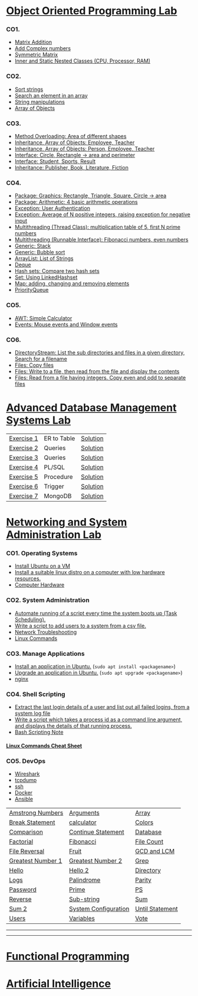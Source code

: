 # [Object Oriented Programming Lab](/OOP#readme)

### CO1.

- [Matrix Addition](./OOP/CO1/Matrix.java)
- [Add Complex numbers](./OOP/CO1/Complex.java)
- [Symmetric Matrix](./OOP/CO1/SymmetricMatrix.java)
- [Inner and Static Nested Classes (CPU, Processor, RAM)](./OOP/CO1/CPU.java)

### CO2.

- [Sort strings](./OOP/CO2/Sort.java)
- [Search an element in an array](./OOP/CO2/Search.java)
- [String manipulations](./OOP/CO2/StringManipulation.java)
- [Array of Objects](./OOP/CO2/Employee.java)

### CO3.

- [Method Overloading: Area of different shapes](./OOP/CO3/Area.java)
- [Inheritance, Array of Objects: Employee, Teacher](./OOP/CO3/Teacher.java)
- [Inheritance, Array of Objects: Person, Employee, Teacher](./OOP/CO3/Teacher2.java)
- [Interface: Circle, Rectangle -> area and perimeter](./OOP/CO3/Shapes.java)
- [Interface: Student, Sports, Result](./OOP/CO3/Result.java)
- [Inheritance: Publisher, Book, Literature, Fiction](./OOP/CO3/Books.java)

### CO4.

- [Package: Graphics: Rectangle, Triangle, Square, Circle -> area](./OOP/CO4/GraphicsPkg.java)
- [Package: Arithmetic: 4 basic arithmetic operations](./OOP/CO4/ArithmeticPkg.java)
- [Exception: User Authentication](./OOP/CO4/Authentication.java)
- [Exception: Average of N positive integers, raising exception for negative input](./OOP/CO4/Average.java)
- [Multithreading (Thread Class): multiplication table of 5, first N prime numbers](./OOP/CO4/MultiplicationTable.java)
- [Multithreading (Runnable Interface): Fibonacci numbers, even numbers](./OOP/CO4/Even.java)
- [Generic: Stack](./OOP/CO4/GenericStack.java)
- [Generic: Bubble sort](./OOP/CO4/GenericBubbleSort.java)
- [ArrayList: List of Strings](./OOP/CO4/ArrayLists.java)
- [Deque](./OOP/CO4/DoubleEndedQueue.java)
- [Hash sets: Compare two hash sets](./OOP/CO4/HashSets.java)
- [Set: Using LinkedHashset](./OOP/CO4/LHSet.java)
- [Map: adding, changing and removing elements](./OOP/CO4/Maps.java)
- [PriorityQueue](./OOP/CO4/Queue.java)

### CO5.

- [AWT: Simple Calculator](./OOP/CO5/Calculator.java)
- [Events: Mouse events and Window events](./OOP/CO5/Events.java) 

### CO6. 

- [DirectoryStream: List the sub directories and files in a given directory, Search for a filename](./OOP/CO6/ListFiles.java) 
- [Files: Copy files](./OOP/CO6/CopyFiles2.java)
- [Files: Write to a file, then read from the file and display the contents](./OOP/CO6/Files.java)
- [Files: Read from a file having integers. Copy even and odd to separate files](./OOP/CO6/Numbers.java)


# [Advanced Database Management Systems Lab](/ADBMS#readme)

<table  >
    <tr>
        <td><a href="./ADBMS/QUESTIONS.md#exercise-1---er-to-table">Exercise 1</a></td>
        <td>ER to Table</td>
        <td><a href="./ADBMS/exercise1.sql">Solution</a></td>
    </tr>
    <tr>
        <td><a href="./ADBMS/QUESTIONS.md#exercise-2---queries">Exercise 2</a></td>
        <td>Queries</td>
        <td><a href="./ADBMS/exercise2.sql">Solution</a></td>
    </tr>
    <tr>
        <td><a href="./ADBMS/QUESTIONS.md#exercise-3---queries">Exercise 3</a></td>
        <td>Queries</td>
        <td><a href="./ADBMS/exercise3.sql">Solution</a></td>
    </tr>
    <tr>
        <td><a href="./ADBMS/QUESTIONS.md#exercise-4---plsql">Exercise 4</a></td>
        <td>PL/SQL</td>
        <td><a href="./ADBMS/exercise4pl.sql">Solution</a></td>
    </tr>
    <tr>
        <td><a href="./ADBMS/QUESTIONS.md#exercise-5---procedure">Exercise 5</a></td>
        <td>Procedure</td>
        <td><a href="./ADBMS/exercise5.sql">Solution</a></td>
    </tr>
    <tr>
        <td><a href="./ADBMS/QUESTIONS.md#exercise-6---trigger">Exercise 6</a></td>
        <td>Trigger</td>
        <td><a href="./ADBMS/exercise6.sql">Solution</a></td>
    </tr>
    <tr>
        <td><a href="./ADBMS/QUESTIONS.md#exercise-7---mongodb">Exercise 7</a></td>
        <td>MongoDB</td>
        <td><a href="./ADBMS/exercise7.ipynb">Solution</a></td>
    </tr>
</table>


# [Networking and System Administration Lab](/NSA#readme)

### CO1. Operating Systems

- [Install Ubuntu on a VM](./NSA/INSTALLATIONS.md#ubuntu-in-vm)
- [Install a suitable linux distro on a computer with low hardware resources.](./NSA/INSTALLATIONS.md#antix)
- [Computer Hardware](./NSA/hardware.md)

### CO2. System Administration

- [Automate running of a script every time the system boots up (Task Scheduling).](./NSA/README.md#task-scheduling)
- [Write a script to add users to a system from a csv file.](./NSA/users.sh)
- [Network Troubleshooting](./NSA/troubleshooting.md)
- [Linux Commands](./NSA/commands.md)

### CO3. Manage Applications

- [Install an application in Ubuntu.](./NSA/install_and_update.md) (`sudo apt install <packagename>`)
- [Upgrade an application in Ubuntu.](./NSA/install_and_update.md) (`sudo apt upgrade <packagename>`)
- [nginx](./NSA/nginx.md)

### CO4. Shell Scripting

- [Extract the last login details of a user and list out all failed logins, from a system log file](./NSA/logs.sh)
- [Write a script which takes a process id as a command line argument, and displays the details of that running process.](./NSA/ps.sh)
- [Bash Scripting Note](./NSA/shellscripting.md)

#### [Linux Commands Cheat Sheet](./NSA/cheatSheet.md)

### CO5. DevOps

- [Wireshark](./NSA/README.md#wireshark)
- [tcpdump](./NSA/README.md#tcpdump)
- [ssh](./NSA/ssh.md)
- [Docker](./NSA/Docker.md)
- [Ansible](./NSA/Ansible.md)

<table>
  <tr>
    <td><a href="/NSA/amstrong.sh">Amstrong Numbers</a></td>
    <td><a href="/NSA/args.sh">Arguments</a></td>
    <td><a href="/NSA/array.sh">Array</a></td>
  </tr>
  <tr>
    <td><a href="/NSA/break.sh">Break Statement</a></td>
    <td><a href="/NSA/calculator.sh">calculator</a></td>
    <td><a href="/NSA/colors.sh">Colors</a></td>
  </tr>
  <tr>
    <td><a href="/NSA/compare.sh">Comparison</a></td>
    <td><a href="/NSA/continue.sh">Continue Statement</a></td>
    <td><a href="/NSA/database.sh">Database</a></td>
  </tr>
  <tr>
    <td><a href="/NSA/factorial.sh">Factorial</a></td>
    <td><a href="/NSA/fibonacci.sh">Fibonacci</a></td>
    <td><a href="/NSA/fileCount.sh">File Count</a></td>
  </tr>
  <tr>
    <td><a href="/NSA/filerev.sh">File Reversal</a></td>
    <td><a href="/NSA/fruit.sh">Fruit</a></td>
    <td><a href="/NSA/gcd_lcm.sh">GCD and LCM</a></td>
  </tr>
  <tr>
    <td><a href="/NSA/greatest2.sh">Greatest Number 1</a></td>
    <td><a href="/NSA/greatest3.sh">Greatest Number 2</a></td>
    <td><a href="/NSA/grep.sh">Grep</a></td>
  </tr>
  <tr>
    <td><a href="/NSA/hello.sh">Hello</a></td>
    <td><a href="/NSA/hello2.sh">Hello 2</a></td>
    <td><a href="/NSA/isDirectory.sh">Directory</a></td>
  </tr>
  <tr>
    <td><a href="/NSA/logs.sh">Logs</a></td>
    <td><a href="/NSA/palindrome.sh">Palindrome</a></td>
    <td><a href="/NSA/parity.sh">Parity</a></td>
  </tr>
  <tr>
    <td><a href="/NSA/password.sh">Password</a></td>
    <td><a href="/NSA/prime.sh">Prime</a></td>
    <td><a href="/NSA/ps.sh">PS</a></td>
  </tr>
  <tr>
    <td><a href="/NSA/reverse.sh">Reverse</a></td>
    <td><a href="/NSA/substring.sh">Sub-string</a></td>
    <td><a href="/NSA/sum.sh">Sum</a></td>
  </tr>
  <tr>
    <td><a href="/NSA/sum2.sh">Sum 2</a></td>
    <td><a href="/NSA/sysConfig.sh">System Configuration</a></td>
    <td><a href="/NSA/until.sh">Until Statement</a></td>
  </tr>
  <tr>
    <td><a href="/NSA/users.sh">Users</a></td>
    <td><a href="/NSA/variables.sh">Variables</a></td>
    <td><a href="/NSA/vote.sh">Vote</a></td>
  </tr>
</table>

---
---

# [Functional Programming](/FP#readme)


# [Artificial Intelligence](/AI#readme)


